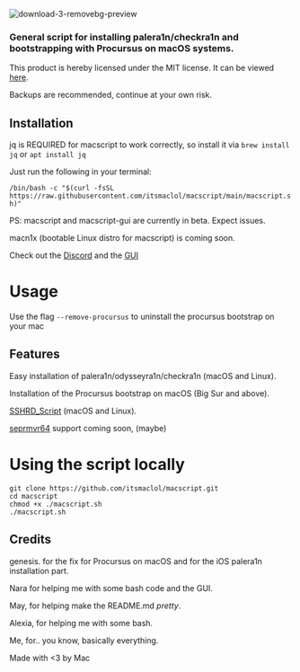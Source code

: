 ![download-3-removebg-preview](https://github.com/itsmaclol/macscript/assets/130684812/0693d09a-ad9f-48a4-b805-18d2396aa8ac)

<h3 align="left">General script for installing palera1n/checkra1n and bootstrapping with Procursus on macOS systems.</h3>

This product is hereby licensed under the MIT license. It can be viewed [here](https://github.com/itsmaclol/macscript/blob/main/LICENSE).

Backups are recommended, continue at your own risk.

## Installation

jq is REQUIRED for macscript to work correctly, so install it via `brew install jq` or `apt install jq`

Just run the following in your terminal:

`/bin/bash -c "$(curl -fsSL https://raw.githubusercontent.com/itsmaclol/macscript/main/macscript.sh)"`


PS: macscript and macscript-gui are currently in beta. Expect issues.

macn1x (bootable Linux distro for macscript) is coming soon.

Check out the [Discord](https://dsc.gg/macscript) 
and the [GUI](https://github.com/itsmaclol/macscript-gui)

# Usage

Use the flag `--remove-procursus` to uninstall the procursus bootstrap on your mac

## Features
Easy installation of palera1n/odysseyra1n/checkra1n (macOS and Linux).

Installation of the Procursus bootstrap on macOS (Big Sur and above).

[SSHRD_Script](https://github.com/verygenericname/sshrd_script) (macOS and Linux).

[seprmvr64](https://github.com/mineek/seprmvr64) support coming soon, (maybe)

# Using the script locally

```
git clone https://github.com/itsmaclol/macscript.git
cd macscript
chmod +x ./macscript.sh
./macscript.sh
```

## Credits
genesis. for the fix for Procursus on macOS and for the iOS palera1n installation part.

Nara for helping me with some bash code and the GUI.

May, for helping make the README.md *pretty*.

Alexia, for helping me with some bash.

Me, for.. you know, basically everything.

Made with <3 by Mac
